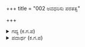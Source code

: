 +++
title = "002 ಅವಧರಿಸು ಪರತತ್ವ"

+++

<details><summary>ಗದ್ಯ (ಕ.ಗ.ಪ) </summary>

2. ಕೇಳು ಧೃತರಾಷ್ಟ್ರ ! ಮೋಕ್ಷ ತತ್ವದ ವಿದ್ಯೆಯ ವಿವರವಾದ ಜ್ಞಾನವು ಬೇರೆಯವರಿಗೆ ತಿಳಿಯದು. ಅದು ಶ್ರೇಷ್ಠರಾದ ಮುನಿಗಳ ಕೃಪೆಯಿಂದಲೇ ತಿಳಿಯತಕ್ಕದ್ದು. ಬ್ರಹ್ಮ ಜ್ಞಾನದ ಉಪದೇಶವು ಅವರಿವರ ಬಾಯಿಂದ ಒದಗಿ ಬರುವುದೆ ? ಅದರ ರೀತಿ-ನೀತಿಗಳನ್ನು ಯಾರು ಬಲ್ಲರು.
</details>

<details><summary>ಪದಾರ್ಥ (ಕ.ಗ.ಪ) </summary>

ಅವಧರಿಸು-ಕೇಳು, ಹವಣ-ನೆಲೆ, ಪರತತ್ತ್ವ-ಬ್ರಹ್ಮವಿದ್ಯೆ
</details>
